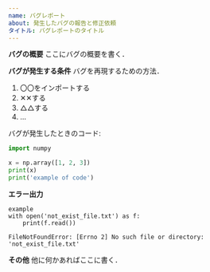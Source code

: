 ```yaml
---
name: バグレポート
about: 発生したバグの報告と修正依頼
タイトル: バグレポートのタイトル
---
```


**バグの概要**
ここにバグの概要を書く．

**バグが発生する条件**
バグを再現するための方法．
1. 〇〇をインポートする
2. ✕✕する
3. △△する
4. ...


バグが発生したときのコード:
```Python
import numpy

x = np.array([1, 2, 3])
print(x)
print('example of code')
```

**エラー出力**
```
example
with open('not_exist_file.txt') as f:
    print(f.read())

FileNotFoundError: [Errno 2] No such file or directory: 'not_exist_file.txt'
```

**その他**
他に何かあればここに書く．

